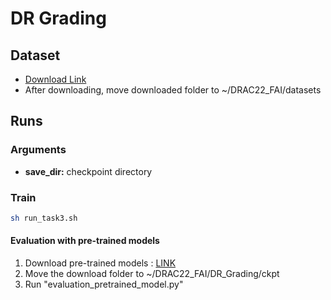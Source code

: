 # DR Grading

## Dataset
* [Download Link](https://drac22.grand-challenge.org/)
* After downloading, move downloaded folder to ~/DRAC22_FAI/datasets
   
## Runs

### Arguments
* **save_dir:** checkpoint directory

### Train

```bash
sh run_task3.sh
```

#### Evaluation with pre-trained models
1. Download pre-trained models : [LINK](https://drive.google.com/drive/folders/1X7diRpnmepGJovaM0Lx0aprkXTmqY2n1?usp=sharing)
2. Move the download folder to ~/DRAC22_FAI/DR_Grading/ckpt
3. Run "evaluation_pretrained_model.py"
